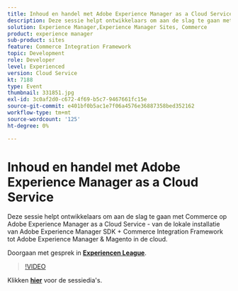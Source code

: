 ```yaml
---
title: Inhoud en handel met Adobe Experience Manager as a Cloud Service
description: Deze sessie helpt ontwikkelaars om aan de slag te gaan met Commerce op Adobe Experience Manager as a Cloud Service - van de lokale installatie van Adobe Experience Manager SDK + Commerce Integration Framework tot Adobe Experience Manager & Magento in de cloud. Deze sessie is afgeleverd als onderdeel van de Adobe Developers Live Content-gebeurtenis.
solution: Experience Manager,Experience Manager Sites, Commerce
product: experience manager
sub-product: sites
feature: Commerce Integration Framework
topic: Development
role: Developer
level: Experienced
version: Cloud Service
kt: 7188
type: Event
thumbnail: 331851.jpg
exl-id: 3c0af2d0-c672-4f69-b5c7-9467661fc15e
source-git-commit: e401bf0b5ac1e7f06a4576e36887358bed352162
workflow-type: tm+mt
source-wordcount: '125'
ht-degree: 0%

---
```


# Inhoud en handel met Adobe Experience Manager as a Cloud Service

Deze sessie helpt ontwikkelaars om aan de slag te gaan met Commerce op Adobe Experience Manager as a Cloud Service - van de lokale installatie van Adobe Experience Manager SDK + Commerce Integration Framework tot Adobe Experience Manager &amp; Magento in de cloud.

Doorgaan met gesprek in **[Experiencen League](https://adobe.ly/36Yd3v6)**.

>[!VIDEO](https://video.tv.adobe.com/v/331851/?quality=12&learn=on&hidetitle=true)

Klikken **[hier](/help/adobe-developers-live/assets/content-commerce.pdf)** voor de sessiedia&#39;s.
